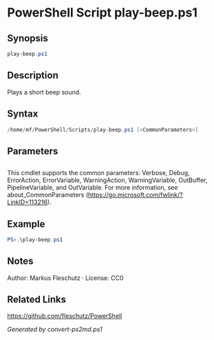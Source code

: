 # PowerShell Script play-beep.ps1

## Synopsis
```powershell
play-beep.ps1
```

## Description
Plays a short beep sound.

## Syntax
```powershell
/home/mf/PowerShell/Scripts/play-beep.ps1 [<CommonParameters>]
```

## Parameters
## <CommonParameters>
This cmdlet supports the common parameters: Verbose, Debug, ErrorAction, ErrorVariable, WarningAction, WarningVariable, OutBuffer, PipelineVariable, and OutVariable. For more information, see about_CommonParameters (https://go.microsoft.com/fwlink/?LinkID=113216).

## Example
```powershell
PS>.\play-beep.ps1
```


## Notes
Author: Markus Fleschutz · License: CC0

## Related Links
https://github.com/fleschutz/PowerShell

*Generated by convert-ps2md.ps1*
